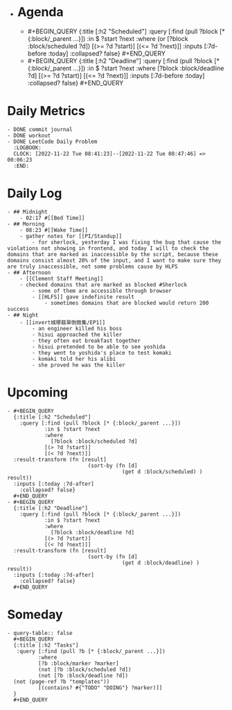 - # Agenda
	- #+BEGIN_QUERY
	  {:title [:h2 "Scheduled"]
	    :query [:find (pull ?block [* {:block/_parent ...}])
	            :in $ ?start ?next
	            :where
	            (or
	              [?block :block/scheduled ?d])
	            [(>= ?d ?start)]
	            [(<= ?d ?next)]]
	  :inputs [:7d-before :today]
	    :collapsed? false}
	  #+END_QUERY
	- #+BEGIN_QUERY
	  {:title [:h2 "Deadline"]
	    :query [:find (pull ?block [* {:block/_parent ...}])
	            :in $ ?start ?next
	            :where
	              [?block :block/deadline ?d]
	            [(>= ?d ?start)]
	            [(<= ?d ?next)]]
	    :inputs [:7d-before :today]
	    :collapsed? false}
	  #+END_QUERY
# Daily Metrics
	- DONE commit journal
	- DONE workout
	- DONE LeetCode Daily Problem
	  :LOGBOOK:
	  CLOCK: [2022-11-22 Tue 08:41:23]--[2022-11-22 Tue 08:47:46] =>  00:06:23
	  :END:
# Daily Log
	- ## Midnight
		- 02:17 #[[Bed Time]]
	- ## Morning
		- 08:23 #[[Wake Time]]
		- gather notes for [[PI/Standup]]
			- for sherlock, yesterday I was fixing the bug that cause the violations not showing in frontend, and today I will to check the domains that are marked as inaccessible by the script, because these domains consist almost 20% of the input, and I want to make sure they are truly inaccessible, not some problems cause by HLFS
	- ## Afternoon
		- [[Clement Staff Meeting]]
		- checked domains that are marked as blocked #Sherlock
			- some of them are accessible through browser
			- [[HLFS]] gave indefinite result
				- sometimes domains that are blocked would return 200 success
	- ## Night
		- [[invert城塚翡翠倒敘集/EP1]]
			- an engineer killed his boss
			- hisui approached the killer
			- they often eat breakfast together
			- hisui pretended to be able to see yoshida
			- they went to yoshida's place to test komaki
			- komaki told her his alibi
			- she proved he was the killer
# Upcoming
	- #+BEGIN_QUERY
	  {:title [:h2 "Scheduled"]
	    :query [:find (pull ?block [* {:block/_parent ...}])
	            :in $ ?start ?next
	            :where
	              [?block :block/scheduled ?d]
	            [(> ?d ?start)]
	            [(< ?d ?next)]]
	  :result-transform (fn [result]
	                          (sort-by (fn [d]
	                                     (get d :block/scheduled) ) result))    
	  :inputs [:today :7d-after]
	    :collapsed? false}
	  #+END_QUERY
	- #+BEGIN_QUERY
	  {:title [:h2 "Deadline"]
	    :query [:find (pull ?block [* {:block/_parent ...}])
	            :in $ ?start ?next
	            :where
	              [?block :block/deadline ?d]
	            [(> ?d ?start)]
	            [(< ?d ?next)]]
	  :result-transform (fn [result]
	                          (sort-by (fn [d]
	                                     (get d :block/deadline) ) result))    
	  :inputs [:today :7d-after]
	    :collapsed? false}
	  #+END_QUERY
# Someday
	- query-table:: false
	  #+BEGIN_QUERY
	  {:title [:h2 "Tasks"]
	   :query [:find (pull ?b [* {:block/_parent ...}])
	          :where
	          [?b :block/marker ?marker]
	          (not [?b :block/scheduled ?d])
	          (not [?b :block/deadline ?d])
	  (not (page-ref ?b "templates"))
	          [(contains? #{"TODO" "DOING"} ?marker)]]
	  }
	  #+END_QUERY